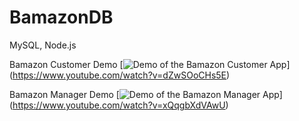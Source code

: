 # BamazonDB
MySQL, Node.js

Bamazon Customer Demo
[![Demo of the Bamazon Customer App](https://img.youtube.com/vi/dZwSOoCHs5E/0.jpg)]
(https://www.youtube.com/watch?v=dZwSOoCHs5E)

Bamazon Manager Demo
[![Demo of the Bamazon Manager App](https://img.youtube.com/vi/xQqgbXdVAwU/0.jpg)]
(https://www.youtube.com/watch?v=xQqgbXdVAwU)